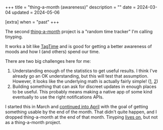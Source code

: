 +++
title = "thing-a-month (awareness)"
description = ""
date = 2024-03-04
updated = 2024-05-06

[extra]
when = "past"
+++

The second [thing-a-month](@/projects/thing-a-month.md) project is a "random time tracker" I'm calling tinyping.

It works a bit like [TagTime](https://doc.beeminder.com/tagtime) and is good for getting a better awareness of moods and how I (and others) spend our time.

There are two big challenges here for me:

1. Understanding enough of the statistics to get useful results.
   I think I've already go an OK understanding, but this will test that assumption.
   However, it looks like the underlying math is actually fairly simple! ([1](@/micro/thing-a-month-03-01.md), [2](@/micro/thing-a-month-03-02.md))
2. Building something that can ask for discreet updates in enough places to be useful.
   This probably means making a native app of some kind eventually to use the right notifications APIs.

I started this in March and [continued into April](@/micro/thing-a-month-04-01.md) with the goal of getting something usable by the end of the month.
That didn't quite happen, and I dropped thing-a-month at the end of that month.
Tinyping [lives on](@/projects/tinyping.md), but not as a thing-a-month project.
